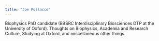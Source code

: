 ```yaml
---
title: "Joe Pollacco"
---
```


Biophysics PhD candidate (BBSRC Interdisciplinary Biosciences DTP at the University of Oxford). Thoughts on Biophysics, Academia and Research Culture, Studying at Oxford, and miscellaneous other things.
